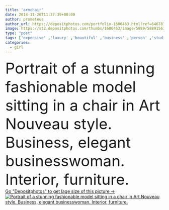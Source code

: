 ```yaml
---
title: 'armchair'
date: 2014-11-26T11:37:39+00:00
author: prometeus
author_url: https://depositphotos.com/portfolio-1606463.html?ref=64678756
image: https://st2.depositphotos.com/thumbs/1606463/image/5889/58891563/api_thumb_450.jpg?forcejpeg=true
type: "post"
tags: ['expensive' ,'luxury' ,'beautiful' ,'business' ,'person' ,'studio' ,'art' ,'elegance' ,'girl' ,'female' ,'sitting' ,'young' ,'beauty' ,'model' ,'portrait' ,'caucasian' ,'chair' ,'black' ,'style' ,'sit' ,'fashion' ,'modern' ,'office' ,'interior' ,'exquisite' ,'elegant' ,'stylish' ,'legs' ,'woman' ,'lifestyle' ,'make up' ,'furniture' ,'lady' ,'in' ,'sexy' ,'vogue' ,'dress' ,'perfect' ,'attractive' ,'comfort' ,'gorgeous' ,'stunning' ,'sensual' ,'posing' ,'businesswoman' ,'refined' ,'armchair' ,'of' ,'fashionable' ,'confidence' ]
categories: 
  - girl
---
```

<div aling="center">
            <font size="60"> Portrait of a stunning fashionable model sitting in a chair in Art Nouveau style. Business, elegant businesswoman. Interior, furniture.</font>   
</div>
<div>
    <a href='https://st2.depositphotos.com/thumbs/1606463/image/5889/58891563/api_thumb_450.jpg?forcejpeg=true?ref=64678756' target=_blank > Go "Depositphotos" to get lage size of this picture ->
        <img href='https://st2.depositphotos.com/thumbs/1606463/image/5889/58891563/api_thumb_450.jpg?forcejpeg=true?ref=64678756' src='https://st2.depositphotos.com/1606463/5889/i/950/depositphotos_58891563-stock-photo-armchair.jpg?forcejpeg=true' alt='Portrait of a stunning fashionable model sitting in a chair in Art Nouveau style. Business, elegant businesswoman. Interior, furniture.' >
    </a>
</div>
